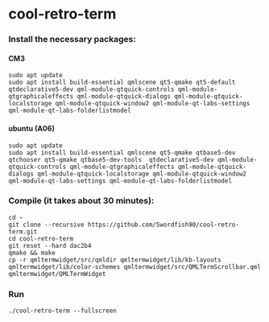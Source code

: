# cool-retro-term

### Install the necessary packages: 
#### CM3 
```
sudo apt update
sudo apt install build-essential qmlscene qt5-qmake qt5-default qtdeclarative5-dev qml-module-qtquick-controls qml-module-qtgraphicaleffects qml-module-qtquick-dialogs qml-module-qtquick-localstorage qml-module-qtquick-window2 qml-module-qt-labs-settings qml-module-qt-labs-folderlistmodel
```
#### ubuntu (A06)
```
sudo apt update
sudo apt install build-essential qmlscene qt5-qmake qtbase5-dev qtchooser qt5-qmake qtbase5-dev-tools  qtdeclarative5-dev qml-module-qtquick-controls qml-module-qtgraphicaleffects qml-module-qtquick-dialogs qml-module-qtquick-localstorage qml-module-qtquick-window2 qml-module-qt-labs-settings qml-module-qt-labs-folderlistmodel
```
### Compile (it takes about 30 minutes):
```
cd ~
git clone --recursive https://github.com/Swordfish90/cool-retro-term.git
cd cool-retro-term
git reset --hard dac2b4
qmake && make
cp -r qmltermwidget/src/qmldir qmltermwidget/lib/kb-layouts qmltermwidget/lib/color-schemes qmltermwidget/src/QMLTermScrollbar.qml qmltermwidget/QMLTermWidget
```

### Run

`./cool-retro-term --fullscreen`